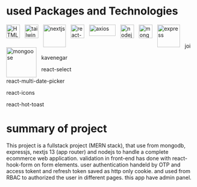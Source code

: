 # used Packages and Technologies
<img src="https://cdn.jsdelivr.net/gh/devicons/devicon/icons/html5/html5-original.svg" width="36"  alt="HTML5" style="padding-right:10px;" align="left"  />
<img src="https://upload.wikimedia.org/wikipedia/commons/thumb/d/d5/Tailwind_CSS_Logo.svg/2048px-Tailwind_CSS_Logo.svg.png" width="36" alt="tailwind" style="padding-right:10px;" align="left" />
<img src="https://encrypted-tbn0.gstatic.com/images?q=tbn:ANd9GcReGL5y1FOv0EvcYDsUjObElS-G15wowqoM39yRcjZof7O3J-Ko_zmk6-RPjbY7aDRIZbw&usqp=CAU" width="60" alt="nextjs" style="padding-right:10px;" align="left" />

<img src="https://avatars.githubusercontent.com/u/53986236?v=4&s=400" width="36" alt="react-hook-form" style="padding-right:10px;" align="left" />
<img src="https://seeklogo.com/images/A/axios-logo-CD0C90458F-seeklogo.com.png" width="70" height="30" alt="axios" style="padding-right:10px;" align="left" />
<img src="https://cdn.jsdelivr.net/gh/devicons/devicon/icons/nodejs/nodejs-original.svg" width="36" alt="nodejs" style="padding-right:10px;" align="left" />
<img src="https://cdn.jsdelivr.net/gh/devicons/devicon/icons/mongodb/mongodb-original.svg" width="36" alt="mongodb" style="padding-right:10px;" align="left" />
<img src="https://w7.pngwing.com/pngs/545/451/png-transparent-node-js-express-js-javascript-solution-stack-web-application-others-angle-text-rectangle-thumbnail.png" width="60" alt="express" style="padding-right:10px;" align="left" />
<img src="https://encrypted-tbn0.gstatic.com/images?q=tbn:ANd9GcRAmIXNHmj9NRUqg_frbn1AiL8p6eY6895JzQ&usqp=CAU" width="80" alt="mongoose" style="padding-right:10px;" align="left" />

<br />
<br />

<p width="960" style="padding-right: 10px;" align="left" >joi</p>
<p width="960" style="padding-right:40px;" align="left" >kavenegar</p>
<p width="960" style="padding-right:40px;" align="left" >react-select</p>
<p width="960" style="padding-right:40px;" align="left" >react-multi-date-picker</p>
<p width="960" style="padding-right:40px;" align="left" >react-icons</p>
<p width="960" style="padding-right:40px;" align="left" >react-hot-toast</p>

# summary of project
This project is a fullstack project (MERN stack), that use from mongodb, expressjs, nextjs 13 (app router) and nodejs to handle a complete ecommerce web application. 
validation in front-end has done with react-hook-form on form elements.
user authentication handeld by OTP and access tokent and refresh token saved as http only cookie.
and used from RBAC to authorized the user in different pages.
this app have admin panel.



